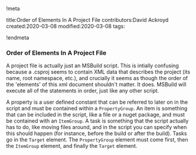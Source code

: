 !meta

title:Order of Elements In A Project File
contributors:David Ackroyd
created:2020-03-08
modified:2020-03-08
tags:

!endmeta


### Order of Elements In A Project File

A project file is actually just an MSBuild script. This is intially confusing because a .csproj seems to contain XML data that describes the project (its name, root namespace, etc.), and crucially it seems as though the order of the 'elements' of this xml document shouldn't matter. It does. MSBuild will execute all of the statements in order, just like any other script.

A property is a user defined constant that can be referred to later on in the script and must be contained within a `PropertyGroup`. An item is something that can be included in the script, like a file or a nuget package, and must be contained with an `ItemGroup`. A task is something that the script actually has to do, like moving files around, and in the script you can specify when this should happen (for instance, before the build or after the build). Tasks go in the `Target` element. The `PropertyGroup` element must come first, then the `ItemGroup` element, and finally the `Target` element.
